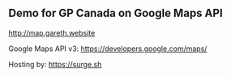 ## Demo for GP Canada on Google Maps API

http://map.gareth.website

Google Maps API v3: https://developers.google.com/maps/

Hosting by: https://surge.sh